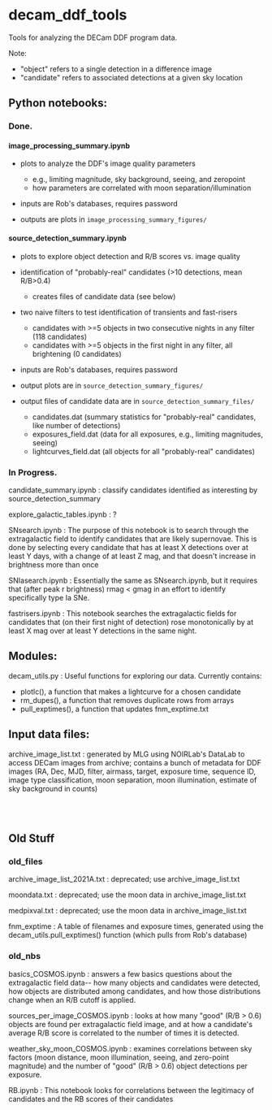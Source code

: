 # decam_ddf_tools
Tools for analyzing the DECam DDF program data.

Note:

 * "object" refers to a single detection in a difference image
 * "candidate" refers to associated detections at a given sky location


## Python notebooks:

### Done.

#### image_processing_summary.ipynb

 * plots to analyze the DDF's image quality parameters
   * e.g., limiting magnitude, sky background, seeing, and zeropoint
   * how parameters are correlated with moon separation/illumination


 * inputs are Rob's databases, requires password
 * outputs are plots in `image_processing_summary_figures/`

#### source_detection_summary.ipynb

 * plots to explore object detection and R/B scores vs. image quality
 * identification of "probably-real" candidates (>10 detections, mean R/B>0.4)
   * creates files of candidate data (see below)
 * two naive filters to test identification of transients and fast-risers
   * candidates with >=5 objects in two consecutive nights in any filter (118 candidates)
   * candidates with >=5 objects in the first night in any filter, all brightening (0 candidates)


 * inputs are Rob's databases, requires password
 * output plots are in `source_detection_summary_figures/`
 * output files of candidate data are in `source_detection_summary_files/`
   * candidates.dat (summary statistics for "probably-real" candidates, like number of detections)
   * exposures_field.dat (data for all exposures, e.g., limiting magnitudes, seeing)
   * lightcurves_field.dat (all objects for all "probably-real" candidates)
   

### In Progress.

candidate_summary.ipynb : classify candidates identified as interesting by source_detection_summary

explore_galactic_tables.ipynb : ?

SNsearch.ipynb : The purpose of this notebook is to search through the extragalactic field to identify candidates that are likely supernovae. This is done by selecting every candidate that has at least X detections over at least Y days, with a change of at least Z mag, and that doesn't increase in brightness more than once

SNIasearch.ipynb : Essentially the same as SNsearch.ipynb, but it requires that (after peak r brightness) rmag < gmag in an effort to identify specifically type Ia SNe.

fastrisers.ipynb : This notebook searches the extragalactic fields for candidates that (on their first night of detection) rose monotonically by at least X mag over at least Y detections in the same night.

## Modules:

decam_utils.py : Useful functions for exploring our data. Currently contains:
 * plotlc(), a function that makes a lightcurve for a chosen candidate
 * rm_dupes(), a function that removes duplicate rows from arrays
 * pull_exptimes(), a function that updates fnm_exptime.txt

## Input data files:

archive_image_list.txt : generated by MLG using NOIRLab's DataLab to access DECam images from archive; contains a bunch of metadata for DDF images (RA, Dec, MJD, filter, airmass, target, exposure time, sequence ID, image type classification, moon separation, moon illumination, estimate of sky background in counts)

<br>
<br>

## Old Stuff

### old_files

archive_image_list_2021A.txt : deprecated; use archive_image_list.txt

moondata.txt : deprecated; use the moon data in archive_image_list.txt

medpixval.txt : deprecated; use the moon data in archive_image_list.txt

fnm_exptime : A table of filenames and exposure times, generated using the decam_utils.pull_exptimes() function (which pulls from Rob's database)

### old_nbs

basics_COSMOS.ipynb : answers a few basics questions about the extragalactic field data-- how many objects and candidates were detected, how objects are distributed among candidates, and how those distributions change when an R/B cutoff is applied.

sources_per_image_COSMOS.ipynb : looks at how many "good" (R/B > 0.6) objects are found per extragalactic field image, and at how a candidate's average R/B score is correlated to the number of times it is detected.

weather_sky_moon_COSMOS.ipynb : examines correlations between sky factors (moon distance, moon illumination, seeing, and zero-point magnitude) and the number of "good" (R/B > 0.6) object detections per exposure.

RB.ipynb : This notebook looks for correlations between the legitimacy of candidates and the RB scores of their candidates